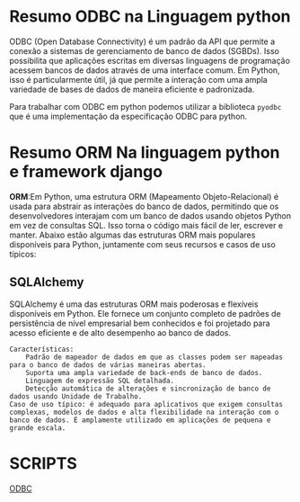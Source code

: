 
# Resumo ODBC na Linguagem python

ODBC (Open Database Connectivity) é um padrão da API que permite a conexão a sistemas de gerenciamento de banco de dados (SGBDs). Isso possibilita que aplicações escritas em diversas linguagens de programação acessem bancos de dados através de uma interface comum. Em Python, isso é particularmente útil, já que permite a interação com uma ampla variedade de bases de dados de maneira eficiente e padronizada.

Para trabalhar com ODBC em python podemos utilizar a biblioteca `pyodbc` que é uma implementação da especificação ODBC para python.

# Resumo ORM Na linguagem python e framework django

__ORM__:Em Python, uma estrutura ORM (Mapeamento Objeto-Relacional) é usada para abstrair as interações do banco de dados, permitindo que os desenvolvedores interajam com um banco de dados usando objetos Python em vez de consultas SQL. Isso torna o código mais fácil de ler, escrever e manter. Abaixo estão algumas das estruturas ORM mais populares disponíveis para Python, juntamente com seus recursos e casos de uso típicos:

## SQLAlchemy

SQLAlchemy é uma das estruturas ORM mais poderosas e flexíveis disponíveis em Python. Ele fornece um conjunto completo de padrões de persistência de nível empresarial bem conhecidos e foi projetado para acesso eficiente e de alto desempenho ao banco de dados.

    Características:
        Padrão de mapeador de dados em que as classes podem ser mapeadas para o banco de dados de várias maneiras abertas.
        Suporta uma ampla variedade de back-ends de banco de dados.
        Linguagem de expressão SQL detalhada.
        Detecção automática de alterações e sincronização de banco de dados usando Unidade de Trabalho.
    Caso de uso típico: é adequado para aplicativos que exigem consultas complexas, modelos de dados e alta flexibilidade na interação com o banco de dados. É amplamente utilizado em aplicações de pequena e grande escala.

# SCRIPTS

<a href="https://github.com/FrancimarAlexandre/BD2/blob/main/tarefas/orm/scripts/odbc.py">ODBC</a>
